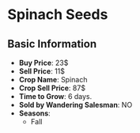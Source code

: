 # Spinach Seeds

## Basic Information

- **Buy Price**: 23$
- **Sell Price**: 11$
- **Crop Name**: Spinach
- **Crop Sell Price**: 87$
- **Time to Grow**: 6 days.
- **Sold by Wandering Salesman**: NO
- **Seasons**:
  - Fall